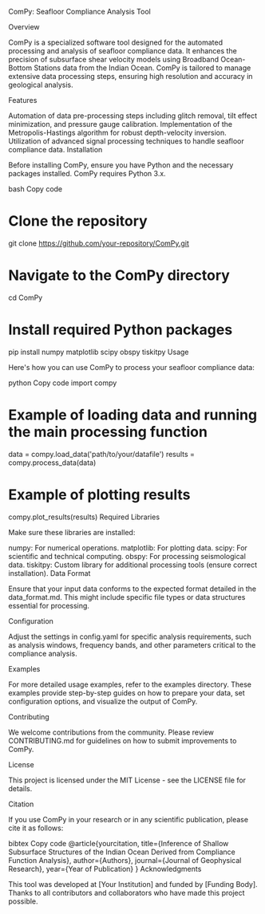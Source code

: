 ComPy: Seafloor Compliance Analysis Tool

Overview

ComPy is a specialized software tool designed for the automated processing and analysis of seafloor compliance data. It enhances the precision of subsurface shear velocity models using Broadband Ocean-Bottom Stations data from the Indian Ocean. ComPy is tailored to manage extensive data processing steps, ensuring high resolution and accuracy in geological analysis.

Features

Automation of data pre-processing steps including glitch removal, tilt effect minimization, and pressure gauge calibration.
Implementation of the Metropolis-Hastings algorithm for robust depth-velocity inversion.
Utilization of advanced signal processing techniques to handle seafloor compliance data.
Installation

Before installing ComPy, ensure you have Python and the necessary packages installed. ComPy requires Python 3.x.

bash
Copy code
# Clone the repository
git clone https://github.com/your-repository/ComPy.git

# Navigate to the ComPy directory
cd ComPy

# Install required Python packages
pip install numpy matplotlib scipy obspy tiskitpy
Usage

Here's how you can use ComPy to process your seafloor compliance data:

python
Copy code
import compy

# Example of loading data and running the main processing function
data = compy.load_data('path/to/your/datafile')
results = compy.process_data(data)

# Example of plotting results
compy.plot_results(results)
Required Libraries

Make sure these libraries are installed:

numpy: For numerical operations.
matplotlib: For plotting data.
scipy: For scientific and technical computing.
obspy: For processing seismological data.
tiskitpy: Custom library for additional processing tools (ensure correct installation).
Data Format

Ensure that your input data conforms to the expected format detailed in the data_format.md. This might include specific file types or data structures essential for processing.

Configuration

Adjust the settings in config.yaml for specific analysis requirements, such as analysis windows, frequency bands, and other parameters critical to the compliance analysis.

Examples

For more detailed usage examples, refer to the examples directory. These examples provide step-by-step guides on how to prepare your data, set configuration options, and visualize the output of ComPy.

Contributing

We welcome contributions from the community. Please review CONTRIBUTING.md for guidelines on how to submit improvements to ComPy.

License

This project is licensed under the MIT License - see the LICENSE file for details.

Citation

If you use ComPy in your research or in any scientific publication, please cite it as follows:

bibtex
Copy code
@article{yourcitation,
  title={Inference of Shallow Subsurface Structures of the Indian Ocean Derived from Compliance Function Analysis},
  author={Authors},
  journal={Journal of Geophysical Research},
  year={Year of Publication}
}
Acknowledgments

This tool was developed at [Your Institution] and funded by [Funding Body]. Thanks to all contributors and collaborators who have made this project possible.
